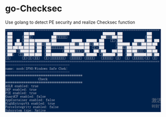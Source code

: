 # go-Checksec
Use golang to detect PE security and realize Checksec function

![image](https://github.com/noob-Engle/go-Checksec/blob/main/INFO.png)
